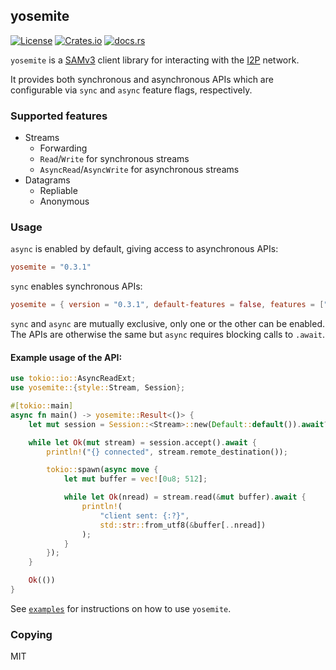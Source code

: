 ## yosemite

[![License](https://img.shields.io/badge/License-MIT-blue.svg)](https://github.com/altonen/yosemite/blob/master/LICENSE) [![Crates.io](https://img.shields.io/crates/v/yosemite.svg)](https://crates.io/crates/yosemite) [![docs.rs](https://img.shields.io/docsrs/yosemite.svg)](https://docs.rs/yosemite/latest/yosemite/)

`yosemite` is a [SAMv3](https://geti2p.net/en/docs/api/samv3) client library for interacting with the [I2P](https://geti2p.net/) network.

It provides both synchronous and asynchronous APIs which are configurable via `sync` and `async` feature flags, respectively.

### Supported features

* Streams
  * Forwarding
  * `Read`/`Write` for synchronous streams
  * `AsyncRead`/`AsyncWrite` for asynchronous streams
* Datagrams
  * Repliable
  * Anonymous

### Usage

`async` is enabled by default, giving access to asynchronous APIs:

```toml
yosemite = "0.3.1"
```

`sync` enables synchronous APIs:

```toml
yosemite = { version = "0.3.1", default-features = false, features = ["sync"] }
```

`sync` and `async` are mutually exclusive, only one or the other can be enabled. The APIs are otherwise the same but `async` requires blocking calls to `.await`.

#### Example usage of the API:

```rust no_run
use tokio::io::AsyncReadExt;
use yosemite::{style::Stream, Session};

#[tokio::main]
async fn main() -> yosemite::Result<()> {
    let mut session = Session::<Stream>::new(Default::default()).await?;

    while let Ok(mut stream) = session.accept().await {
        println!("{} connected", stream.remote_destination());

        tokio::spawn(async move {
            let mut buffer = vec![0u8; 512];

            while let Ok(nread) = stream.read(&mut buffer).await {
                println!(
                    "client sent: {:?}",
                    std::str::from_utf8(&buffer[..nread])
                );
            }
        });
    }

    Ok(())
}
```

See [`examples`](https://github.com/altonen/yosemite/tree/master/examples) for instructions on how to use `yosemite`.

### Copying

MIT
